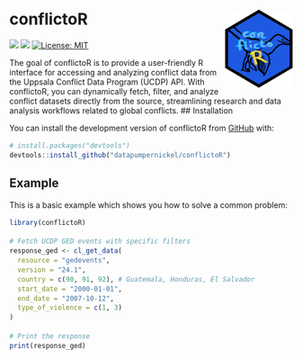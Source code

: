 
<!-- README.md is generated from README.Rmd. Please edit that file -->

# conflictoR <img src="man/figures/logo.png" align="right" height="139" alt="" />

<!-- badges: start -->

[![](https://www.r-pkg.org/badges/version/conflictoR?color=orange)](https://cran.r-project.org/package=conflictoR)
[![](https://img.shields.io/badge/lifecycle-experimental-orange.svg)](https://lifecycle.r-lib.org/articles/stages.html#experimental)
[![License:
MIT](https://img.shields.io/badge/license-MIT-blue.svg)](https://cran.r-project.org/web/licenses/MIT)

<!-- badges: end -->

The goal of conflictoR is to provide a user-friendly R interface for
accessing and analyzing conflict data from the Uppsala Conflict Data
Program (UCDP) API. With conflictoR, you can dynamically fetch, filter,
and analyze conflict datasets directly from the source, streamlining
research and data analysis workflows related to global conflicts. \##
Installation

You can install the development version of conflictoR from
[GitHub](https://github.com/) with:

``` r
# install.packages("devtools")
devtools::install_github("datapumpernickel/conflictoR")
```

## Example

This is a basic example which shows you how to solve a common problem:

``` r
library(conflictoR)

# Fetch UCDP GED events with specific filters
response_ged <- cl_get_data(
  resource = "gedevents",
  version = "24.1",
  country = c(90, 91, 92), # Guatemala, Honduras, El Salvador
  start_date = "2000-01-01",
  end_date = "2007-10-12",
  type_of_violence = c(1, 3)
)

# Print the response
print(response_ged)
```
